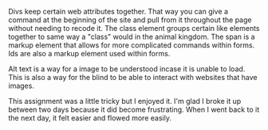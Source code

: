 
Divs keep certain web attributes together. That way you can give a command at the beginning of the site and pull from it throughout the page without needing to recode it. The class element groups certain like elements together to same way a "class" would in the animal kingdom. The span is a markup element that allows for more complicated commands within forms. Ids are also a markup element used within forms.


Alt text is a way for a image to be understood incase it is unable to load. This is also a way for the blind to be able to interact with websites that have images.

This assignment was a little tricky but I enjoyed it. I'm glad I broke it up between two days because it did become frustrating. When I went back to it the next day, it felt easier and flowed more easily.

